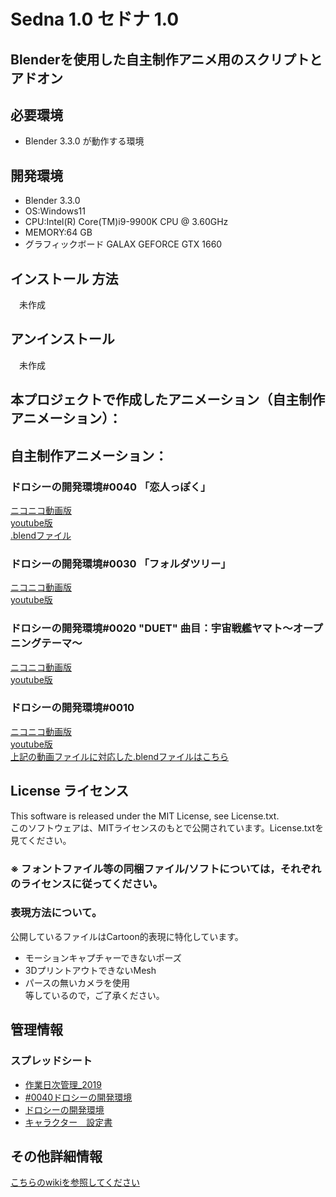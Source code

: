 # Sedna 1.0 セドナ 1.0
## Blenderを使用した自主制作アニメ用のスクリプトとアドオン

## 必要環境
* Blender 3.3.0 が動作する環境

## 開発環境  
* Blender 3.3.0
* OS:Windows11
* CPU:Intel(R) Core(TM)i9-9900K CPU @ 3.60GHz
* MEMORY:64 GB
* グラフィックボード GALAX GEFORCE GTX 1660

## インストール 方法
　未作成

## アンインストール         
　未作成

## 本プロジェクトで作成したアニメーション（自主制作アニメーション）：
## 自主制作アニメーション：
### ドロシーの開発環境#0040 「恋人っぽく」
[ニコニコ動画版](https://www.nicovideo.jp/watch/sm38663015)  
[youtube版](https://youtu.be/D-_wl9iZHAA)  
[.blendファイル](https://bowlroll.net/file/253079)  

### ドロシーの開発環境#0030 「フォルダツリー」
[ニコニコ動画版](https://nico.ms/sm35034116)  
[youtube版](https://youtu.be/L97rfQ7MrJU)  

### ドロシーの開発環境#0020 "DUET" 曲目：宇宙戦艦ヤマト～オープニングテーマ～
[ニコニコ動画版](https://t.co/Y8y2gcjrQ8)  
[youtube版](https://t.co/eQK7ZWCr0Q)  

### ドロシーの開発環境#0010
[ニコニコ動画版](http://www.nicovideo.jp/watch/sm31660526)  
[youtube版](https://youtu.be/j0UhxwEl4is)  
[上記の動画ファイルに対応した.blendファイルはこちら](https://bowlroll.net/file/134556)

## License ライセンス
This software is released under the MIT License, see License.txt.  
このソフトウェアは、MITライセンスのもとで公開されています。License.txtを見てください。
### ※ フォントファイル等の同梱ファイル/ソフトについては，それぞれのライセンスに従ってください。

### 表現方法について。
公開しているファイルはCartoon的表現に特化しています。
* モーションキャプチャーできないポーズ
* 3DプリントアウトできないMesh
* パースの無いカメラを使用  
等しているので，ご了承ください。

## 管理情報
### スプレッドシート
* [作業日次管理_2019](https://docs.google.com/spreadsheets/d/1OcrweKcC3Z_rvI6SDFZMefqk4avaaWCaK5QpJZbVDw4/edit?usp=sharing)
* [#0040ドロシーの開発環境 ](https://docs.google.com/spreadsheets/d/1tJpMRcpcZwIXc7AqD9v7D-64Ra6Ws9p96xaRzPbO1hQ/edit?usp=sharing)
* [ドロシーの開発環境](https://docs.google.com/spreadsheets/d/1JOwA04ETPTs7nhXe5xuTIlnVsEsFJ_BYAcRnFypRfk4/edit?usp=sharing)
* [キャラクター　設定書](https://docs.google.com/document/d/1RVfo4jyTuvJRAn-cnjJM7ZJmLkL8JQns7_gMxWAObdg/edit?usp=sharing)

## その他詳細情報
[こちらのwikiを参照してください](../../wiki/Home)
